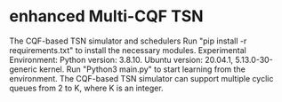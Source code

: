 # enhanced Multi-CQF TSN
The CQF-based TSN simulator and schedulers
Run "pip install -r requirements.txt" to install the necessary modules.
Experimental Environment: Python version: 3.8.10. Ubuntu version: 20.04.1, 5.13.0-30-generic kernel. 
Run "Python3 main.py" to start learning from the environment.
The CQF-based TSN simulator can support multiple cyclic queues from 2 to K, where K is an integer.   
